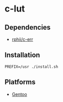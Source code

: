 # c-lut

## Dependencies

- [rphii/c-err](https://github.com/rphii/c-err)

## Installation

```
PREFIX=/usr ./install.sh
```

## Platforms

- [Gentoo](https://github.com/rphii/gentoo-ebuilds)

